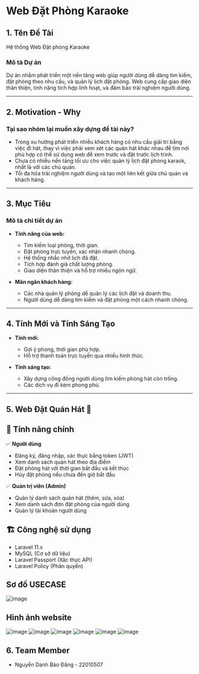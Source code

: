 # Web Đặt Phòng Karaoke

## 1. Tên Đề Tài
Hệ thống Web Đặt phòng Karaoke

### Mô tả Dự án
Dự án nhằm phát triển một nền tảng web giúp người dùng dễ dàng tìm kiếm, đặt phòng theo nhu cầu, và quản lý lịch đặt phòng. Web cung cấp giao diện thân thiện, tính năng tích hợp linh hoạt, và đảm bảo trải nghiệm người dùng.

---

## 2. Motivation - Why

### Tại sao nhóm lại muốn xây dựng đề tài này?
- Trong xu hướng phát triển nhiều khách hàng có nhu cầu giải trí bằng việc đi hát, thay vì việc phải xem xét các quán hát khác nhau để tìm nơi phù hợp có thể sử dụng web để xem trước và đặt trước lịch trình.
- Chưa có nhiều nền tảng tối ưu cho việc quản lý lịch đặt phòng karaok, nhất là với các chủ quán.
- Tối đa hóa trải nghiệm người dùng và tạo một liên kết giữa chủ quán và khách hàng.

---

## 3. Mục Tiêu

### Mô tả chi tiết dự án
- **Tính năng của web:**
  - Tìm kiếm  loại phòng, thời gian.
  - Đặt phòng trực tuyến, xác nhận nhanh chóng.
  - Hệ thống nhắc nhở lịch đã đặt.
  - Tích hợp đánh giá chất lượng phòng.
  - Giao diện thân thiện và hỗ trợ nhiều ngôn ngữ.

- **Mãn ngăn khách hàng:**
  - Các nhà quản lý phòng dễ quản lý các lịch đặt và doanh thu.
  - Người dùng dễ dàng tìm kiếm và đặt phòng một cách nhanh chóng.

---

## 4. Tính Mới và Tính Sáng Tạo

- **Tính mới:**
  - Gợi ý phong, thời gian phù hợp.
  - Hỗ trợ thanh toán trực tuyến qua nhiều hình thức.

- **Tính sáng tạo:**
  - Xây dựng công đồng người dùng tìm kiếm phòng hát còn trống.
  - Các dịch vụ đi kèm phong phú.
---
## 5. Web Đặt Quán Hát 🎤

  ## 🌟 Tính năng chính
  ✅ **Người dùng**
  - Đăng ký, đăng nhập, xác thực bằng token (JWT)
  - Xem danh sách quán hát theo địa điểm
  - Đặt phòng hát với thời gian bắt đầu và kết thúc
  - Hủy đặt phòng nếu chưa đến giờ bắt đầu
  
  ✅ **Quản trị viên (Admin)**
  - Quản lý danh sách quán hát (thêm, sửa, xóa)
  - Xem danh sách đơn đặt phòng của người dùng
  - Quản lý tài khoản người dùng
  
  ## 🏗️ Công nghệ sử dụng
  - Laravel 11.x
  - MySQL (Cơ sở dữ liệu)
  - Laravel Passport (Xác thực API)
  - Laravel Policy (Phân quyền)
  
  
  ## Sơ đồ USECASE
  
 ![image](https://drive.google.com/file/d/1Ly4pRVzN2v0OWBJQ6XoIBD6iZhAu85U3/view?usp=sharing)

  ## Hình ảnh website
  ![image](https://github.com/user-attachments/assets/98836a72-6ed4-449f-a344-3467c66d5e10)
  ![image](https://github.com/user-attachments/assets/3075b801-d868-4bfc-8d79-eac68f56eae9)
  ![image](https://github.com/user-attachments/assets/31d2dc6e-e5a3-4711-970e-05d8ff72b67f)
  ![image](https://github.com/user-attachments/assets/1e0bcc4d-5474-48e1-822e-3b02dbd6d4a9)
  ![image](https://github.com/user-attachments/assets/6c20f188-037c-4836-9432-d075090c9d69)
  ![image](https://github.com/user-attachments/assets/2eb2f58f-412c-468b-9f53-1d0afc7b67ff)



## 6. Team Member
- Nguyễn Danh Bảo Đăng - 22010507
